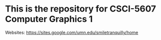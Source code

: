 # This is the repository for CSCI-5607 Computer Graphics 1

Websites: https://sites.google.com/umn.edu/smiletranquilly/home

